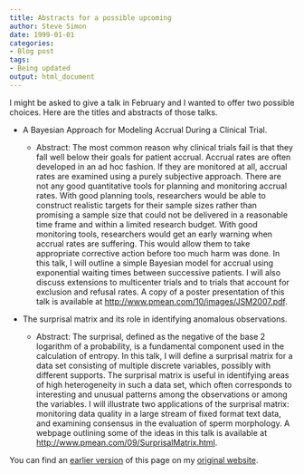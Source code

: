 ```yaml
---
title: Abstracts for a possible upcoming
author: Steve Simon
date: 1999-01-01
categories:
- Blog post
tags:
- Being updated
output: html_document
---
```


I might be asked to give a talk in February and I wanted to offer two possible choices. Here are the titles and abstracts of those talks.

<!---More--->

+ A Bayesian Approach for Modeling Accrual During a Clinical Trial.
  + Abstract: The most common reason why clinical trials fail is that they fall well below their goals for patient accrual. Accrual rates are often developed in an ad hoc fashion. If they are monitored at all, accrual rates are examined using a purely subjective approach. There are not any good quantitative tools for planning and monitoring accrual rates. With good planning tools, researchers would be able to construct realistic targets for their sample sizes rather than promising a sample size that could not be delivered in a reasonable time frame and within a limited research budget. With good monitoring tools, researchers would get an early warning when accrual rates are suffering. This would allow them to take appropriate corrective action before too much harm was done. In this talk, I will outline a simple Bayesian model for accrual using exponential waiting times between successive patients. I will also discuss extensions to multicenter trials and to trials that account for exclusion and refusal rates. A copy of a poster presentation of this talk is available at http://www.pmean.com/10/images/JSM2007.pdf.

+ The surprisal matrix and its role in identifying anomalous observations.
  + Abstract: The surprisal, defined as the negative of the base 2 logarithm of a probability, is a fundamental component used in the calculation of entropy. In this talk, I will define a surprisal matrix for a data set consisting of multiple discrete variables, possibly with different supports. The surprisal matrix is useful in identifying areas of high heterogeneity in such a data set, which often corresponds to interesting and unusual patterns among the observations or among the variables. I will illustrate two applications of the surprisal matrix: monitoring data quality in a large stream of fixed format text data, and examining consensus in the evaluation of sperm morphology. A webpage outlining some of the ideas in this talk is available at http://www.pmean.com/09/SurprisalMatrix.html.

You can find an [earlier version][sim1] of this page on my [original website][sim2].

[sim1]: http://www.pmean.com/10/UpcomingTalks.html
[sim2]: http://www.pmean.com/original_site.html
